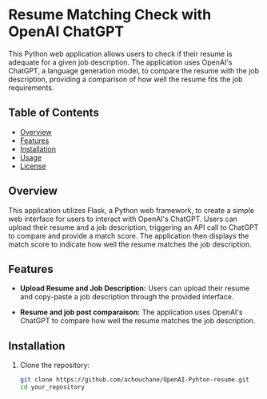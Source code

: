 # Resume Matching Check with OpenAI ChatGPT

This Python web application allows users to check if their resume is adequate for a given job description. The application uses OpenAI's ChatGPT, a language generation model, to compare the resume with the job description, providing a comparison of how well the resume fits the job requirements.

## Table of Contents

- [Overview](#overview)
- [Features](#features)
- [Installation](#installation)
- [Usage](#usage)
- [License](#license)

## Overview

This application utilizes Flask, a Python web framework, to create a simple web interface for users to interact with OpenAI's ChatGPT. Users can upload their resume and a job description, triggering an API call to ChatGPT to compare and provide a match score. The application then displays the match score to indicate how well the resume matches the job description.

## Features

- **Upload Resume and Job Description:**
  Users can upload their resume and copy-paste a job description through the provided interface.

- **Resume and job post comparaison:**
  The application uses OpenAI's ChatGPT to compare how well the resume matches the job description.

## Installation

1. Clone the repository:
   ```bash
   git clone https://github.com/achouchane/OpenAI-Pyhton-resume.git
   cd your_repository
